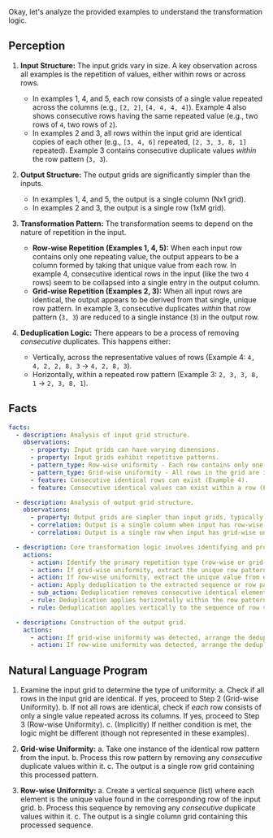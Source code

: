 Okay, let's analyze the provided examples to understand the transformation logic.

## Perception

1.  **Input Structure:** The input grids vary in size. A key observation across all examples is the repetition of values, either within rows or across rows.
    *   In examples 1, 4, and 5, each row consists of a single value repeated across the columns (e.g., `[2, 2]`, `[4, 4, 4, 4]`). Example 4 also shows consecutive rows having the same repeated value (e.g., two rows of `4`, two rows of `2`).
    *   In examples 2 and 3, all rows within the input grid are identical copies of each other (e.g., `[3, 4, 6]` repeated, `[2, 3, 3, 8, 1]` repeated). Example 3 contains consecutive duplicate values *within* the row pattern (`3, 3`).

2.  **Output Structure:** The output grids are significantly simpler than the inputs.
    *   In examples 1, 4, and 5, the output is a single column (Nx1 grid).
    *   In examples 2 and 3, the output is a single row (1xM grid).

3.  **Transformation Pattern:** The transformation seems to depend on the nature of repetition in the input.
    *   **Row-wise Repetition (Examples 1, 4, 5):** When each input row contains only one repeating value, the output appears to be a column formed by taking that unique value from each row. In example 4, consecutive identical rows in the input (like the two `4` rows) seem to be collapsed into a single entry in the output column.
    *   **Grid-wise Repetition (Examples 2, 3):** When all input rows are identical, the output appears to be derived from that single, unique row pattern. In example 3, consecutive duplicates *within* that row pattern (`3, 3`) are reduced to a single instance (`3`) in the output row.

4.  **Deduplication Logic:** There appears to be a process of removing *consecutive* duplicates. This happens either:
    *   Vertically, across the representative values of rows (Example 4: `4, 4, 2, 2, 8, 3` -> `4, 2, 8, 3`).
    *   Horizontally, within a repeated row pattern (Example 3: `2, 3, 3, 8, 1` -> `2, 3, 8, 1`).

## Facts


```yaml
facts:
  - description: Analysis of input grid structure.
    observations:
      - property: Input grids can have varying dimensions.
      - property: Input grids exhibit repetitive patterns.
      - pattern_type: Row-wise uniformity - Each row contains only one distinct value repeated across columns (Examples 1, 4, 5).
      - pattern_type: Grid-wise uniformity - All rows in the grid are identical copies of each other (Examples 2, 3).
      - feature: Consecutive identical rows can exist (Example 4).
      - feature: Consecutive identical values can exist within a row (Example 3).

  - description: Analysis of output grid structure.
    observations:
      - property: Output grids are simpler than input grids, typically 1D (single row or single column).
      - correlation: Output is a single column when input has row-wise uniformity.
      - correlation: Output is a single row when input has grid-wise uniformity.

  - description: Core transformation logic involves identifying and processing repetitive patterns.
    actions:
      - action: Identify the primary repetition type (row-wise or grid-wise uniformity).
      - action: If grid-wise uniformity, extract the unique row pattern.
      - action: If row-wise uniformity, extract the unique value from each row, forming a sequence.
      - action: Apply deduplication to the extracted sequence or row pattern.
      - sub_action: Deduplication removes consecutive identical elements.
      - rule: Deduplication applies horizontally within the row pattern for grid-wise uniformity (Example 3).
      - rule: Deduplication applies vertically to the sequence of row values for row-wise uniformity (Example 4).

  - description: Construction of the output grid.
    actions:
      - action: If grid-wise uniformity was detected, arrange the deduplicated row pattern as a single output row.
      - action: If row-wise uniformity was detected, arrange the deduplicated sequence of row values as a single output column.
```


## Natural Language Program

1.  Examine the input grid to determine the type of uniformity:
    a.  Check if all rows in the input grid are identical. If yes, proceed to Step 2 (Grid-wise Uniformity).
    b.  If not all rows are identical, check if *each* row consists of only a single value repeated across its columns. If yes, proceed to Step 3 (Row-wise Uniformity).
    c.  (Implicitly) If neither condition is met, the logic might be different (though not represented in these examples).

2.  **Grid-wise Uniformity:**
    a.  Take one instance of the identical row pattern from the input.
    b.  Process this row pattern by removing any *consecutive* duplicate values within it.
    c.  The output is a single row grid containing this processed pattern.

3.  **Row-wise Uniformity:**
    a.  Create a vertical sequence (list) where each element is the unique value found in the corresponding row of the input grid.
    b.  Process this sequence by removing any *consecutive* duplicate values within it.
    c.  The output is a single column grid containing this processed sequence.